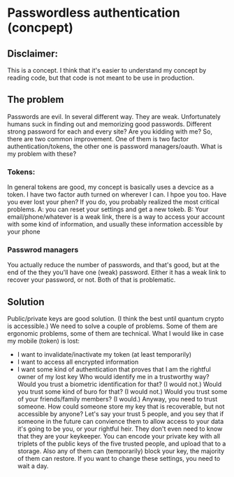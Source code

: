 # Passwordless authentication (concpept)
## Disclaimer:
This is a concept. I think that it's easier to understand my concept by reading code, but that code is not meant to be use in production.
## The problem
Passwords are evil. In several different way. They are weak. Unfortunately humans suck in finding out and memorizing good passwords. Different strong password for each and every site? Are you kidding with me? So, there are two common improvement. One of them is two factor authentication/tokens, the other one is password managers/oauth. What is my problem with these?
### Tokens:
In general tokens are good, my concept is basically uses a devcice as a token. I have two factor auth turned on wherever I can. I hpoe you too. Have you ever lost your phen? If you do, you probably realized the most critical problems. A: you can reset your settings and get a new tokeb. B: Your email/phone/whatever is a weak link, there is a way to access your account with some kind of information, and usually these information accessible by your phone
### Passwrod managers
You actually reduce the number of passwords, and that's good, but at the end of the they you'll have one (weak) password. Either it has a weak link to recover your password, or not. Both of that is problematic.
## Solution
Public/private keys are good solution. (I think the best until quantum crypto is accessible.) We need to solve a couple of problems. Some of them are ergonomic problems, some of them are technical. What I would like in case my mobile (token) is lost:
* I want to invalidate/inactivate my token (at least temporarily)
* I want to access all encrypted information 
* I want some kind of authentication that proves that I am the rightful owner of my lost key
Who would identify me in a trustworthy way? Would you trust a biometric identification for that? (I would not.) Would you trust some kind of buro for that? (I would not.) Would you trust some of your friends/family members? (I would.) Anyway, you need to trust someone.
How could someone store my key that is recoverable, but not accessible by anyone? Let's say your trust 5 people, and you sey that if someone in the future can convience them to allow access to your data it's going to be you, or your rightful heir. They don't even need to know that they are your keykeeper. You can encode your private key with all triplets of the public keys of the five trusted people, and upload that to a storage. Also any of them can (temporarily) block your key, the majority of them can restore. If you want to change these settings, you need to wait a day. 
